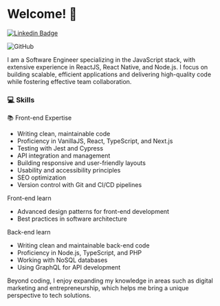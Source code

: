 # Welcome! 👋

[![Linkedin Badge](https://img.shields.io/badge/-LinkedIn-blue?style=flat-square&logo=Linkedin&logoColor=white&link=https://www.linkedin.com/in/vinicius-benedito/)](https://www.linkedin.com/in/vinicius-benedito/)

![GitHub](https://img.shields.io/badge/github-%23121011.svg?style=for-the-badge&logo=github&logoColor=white)


I am a Software Engineer specializing in the JavaScript stack, with extensive experience in ReactJS, React Native, and Node.js. I focus on building scalable, efficient applications and delivering high-quality code while fostering effective team collaboration.

### 💻 Skills

📚 Front-end Expertise
- Writing clean, maintainable code
- Proficiency in VanillaJS, React, TypeScript, and Next.js
- Testing with Jest and Cypress
- API integration and management
- Building responsive and user-friendly layouts
- Usability and accessibility principles
- SEO optimization
- Version control with Git and CI/CD pipelines

Front-end learn
- Advanced design patterns for front-end development
- Best practices in software architecture

Back-end learn
- Writing clean and maintainable back-end code
- Proficiency in Node.js, TypeScript, and PHP
- Working with NoSQL databases
- Using GraphQL for API development

Beyond coding, I enjoy expanding my knowledge in areas such as digital marketing and entrepreneurship, which helps me bring a unique perspective to tech solutions.